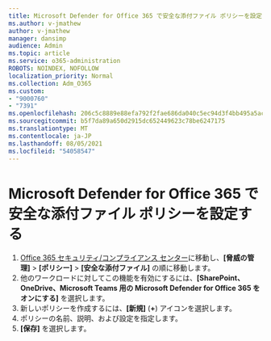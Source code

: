 ```yaml
---
title: Microsoft Defender for Office 365 で安全な添付ファイル ポリシーを設定する
ms.author: v-jmathew
author: v-jmathew
manager: dansimp
audience: Admin
ms.topic: article
ms.service: o365-administration
ROBOTS: NOINDEX, NOFOLLOW
localization_priority: Normal
ms.collection: Adm_O365
ms.custom:
- "9000760"
- "7391"
ms.openlocfilehash: 206c5c8889e88efa792f2fae686da040c5ec94d3f4bb495a5ac5cca59e455e64
ms.sourcegitcommit: b5f7da89a650d2915dc652449623c78be6247175
ms.translationtype: MT
ms.contentlocale: ja-JP
ms.lasthandoff: 08/05/2021
ms.locfileid: "54058547"
---
```

# <a name="set-up-safe-attachment-policies-in-microsoft-defender-for-office-365"></a>Microsoft Defender for Office 365 で安全な添付ファイル ポリシーを設定する

1. [Office 365 セキュリティ/コンプライアンス センター](https://go.microsoft.com/fwlink/p/?linkid=2077143)に移動し、**[脅威の管理]** > **[ポリシー]** > **[安全な添付ファイル]** の順に移動します。
2. 他のワークロードに対してこの機能を有効にするには、**[SharePoint、OneDrive、Microsoft Teams 用の Microsoft Defender for Office 365 をオンにする]** を選択します。
3. 新しいポリシーを作成するには、**[新規]** (**+**) アイコンを選択します。
4. ポリシーの名前、説明、および設定を指定します。
5. **[保存]** を選択します。
